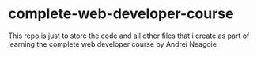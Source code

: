 # complete-web-developer-course
This repo is just to store the code and all other files that i create as part of learning the complete web developer course by Andrei Neagoie

